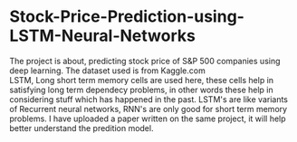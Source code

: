 # Stock-Price-Prediction-using-LSTM-Neural-Networks
The project is about, predicting stock price of S&P 500 companies using deep learning.
The dataset used is from Kaggle.com  
LSTM, Long short term memory cells are used here, these cells help in satisfying long term dependecy problems, in other words these help in considering stuff which has happened in the past. LSTM's are like variants of Recurrent neural networks, RNN's are only good for short term memory problems.
I have uploaded a paper written on the same project, it will help better understand the predition model. 
